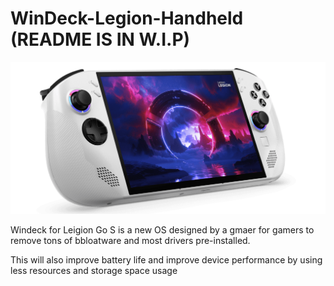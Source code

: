 # WinDeck-Legion-Handheld (README IS IN W.I.P)

![Alt text](images/04_Legion_Go_S_45_degree_front_facing_right-e1736180724290-1024x493.png)

Windeck for Leigion Go S is a new OS designed by a gmaer for gamers to remove tons of bbloatware and most drivers pre-installed.

This will also improve battery life and improve device performance by using less resources and storage space usage
